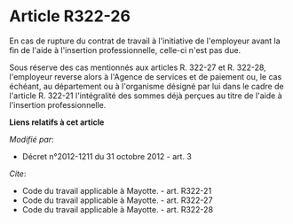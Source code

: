 # Article R322-26

En cas de rupture du contrat de travail à l'initiative de l'employeur avant la fin de l'aide à l'insertion professionnelle,
celle-ci n'est pas due. 

Sous réserve des cas mentionnés aux articles R. 322-27 et R. 322-28, l'employeur reverse alors à l'Agence de services et de
paiement ou, le cas échéant, au département ou à l'organisme désigné par lui dans le cadre de l'article R. 322-21
l'intégralité des sommes déjà perçues au titre de l'aide à l'insertion professionnelle.

**Liens relatifs à cet article**

_Modifié par_:

  - Décret n°2012-1211 du 31 octobre 2012 - art. 3

_Cite_:

  - Code du travail applicable à Mayotte. - art. R322-21
  - Code du travail applicable à Mayotte. - art. R322-27
  - Code du travail applicable à Mayotte. - art. R322-28
